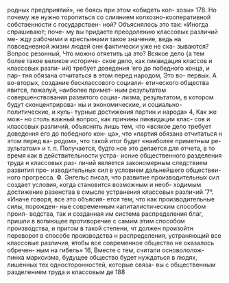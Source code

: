 родных предприятий», не боясь при этом «обидеть кол-
хозы» 178. Но почему же нужно торопиться со слиянием
колхозно-кооперативной собственности с государствен-
ной? Объяснялось это так: «Иногда спрашивают; поче-
му вы придаете преодолению классовых различий ме-
жду рабочими и крестьянами такое значение, ведь на
повседневной жизни людей онн фактически уже не ска-
зываются? Вопрос резонный,
Что можно отяетить ца это?
Всякое дело {а тем более такое великое историче-
ское дело, как ликвидация классов и классовых разли-
ий) требует доведения ‘его до победного конца, и пар-
тня обязана отчитаться в этом перед народом, Это во-
первых. А во-вторых, создание бесклассового социали-
етического общества явится, пожалуй, наиболее примет-
ным результатом совершенствования развитого социа-
лизма, результатом, в котором будут сконцентрирова-
ны и экономические, и социально-политические, и куль-
турные достижения партин и народа» 4, Как же мож-
но столь важный вопрос, как причины ликвидации клас-
сов и классовых различий, объяснять лишь тем, что
«всякое дело требует доведення его до победного кон-
ца», что «партия обязана отчитаться н этом перед ва-
родом», что такой итог будет «наиболее приметным ре-
зультатом» и т. п. Получается, будто нсе это делается
для отчета, в то время как в действительности устра-
исние общественного разделения труда н классовых раз-
личий является закономерным следствием развития про-
изводительных сил в условием дальнейшего обществеи-
ного прогресса.
Ф. Энгельс писал, что развитие производительных сил
создает условия, когда становится возможным и необ-
ходимым достижение разенства в смысле устранения
классовых различий '7°. «Иначе говоря, все это объясия-
ется тем, что как производительные силы, порожден-
ные современным капиталистическим способом  проил-
водства, так и созданная им система распределения
благ, пришли в вопиющее противоречие с самим этим
способом производства, и притом в такой степени, чт
должен произойтн переворот в способе производства н
распределения, устраняющий все классовые различия,
ятобы все современное общество не оказалось обречен-
ным на гибель» 16, Вместе с тем, считали основололож-
пинка марксизма, будущее общество будет нуждаться в
людях, лишенных тех односторонностей, которые связа-
вы с общественным разделением труда и классовым де
188
